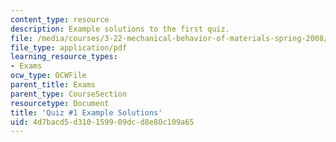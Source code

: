 ```yaml
---
content_type: resource
description: Example solutions to the first quiz.
file: /media/courses/3-22-mechanical-behavior-of-materials-spring-2008/4d7bacd5d310159909dcd8e80c109a65_quiz1_sol.pdf
file_type: application/pdf
learning_resource_types:
- Exams
ocw_type: OCWFile
parent_title: Exams
parent_type: CourseSection
resourcetype: Document
title: 'Quiz #1 Example Solutions'
uid: 4d7bacd5-d310-1599-09dc-d8e80c109a65
---
```

